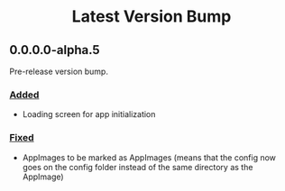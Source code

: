 
<h1 align="center" style="font-weight: bold">
    Latest Version Bump
</h1>

## 0.0.0.0-alpha.5

Pre-release version bump. 

### <a href="#added" id="added">Added</a>

- Loading screen for app initialization

### <a href="#fixed" id="fixed">Fixed</a>

- AppImages to be marked as AppImages (means that the config now goes on the config folder instead of the same directory as the AppImage)
